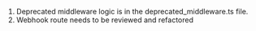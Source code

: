 1. Deprecated middleware logic is in the deprecated_middleware.ts file.
2. Webhook route needs to be reviewed and refactored